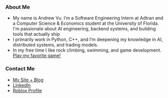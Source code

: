 ### About Me
- My name is Andrew Vu. I’m a Software Engineering Intern at Adtran and a Computer Science & Economics student at the University of Florida. I'm passionate about AI engineering, backend systems, and building tools that actually ship
- I primarily work in Python, C++, and I’m deepening my knowledge in AI, distributed systems, and trading models.
- In my free time I like rock climbing, swimming, and game development. [Play my favorite game!](https://www.roblox.com/games/9264596435/Idle-Heroes-Simulator)

### Contact Me
- [My Site + Blog](https://adv-andrew.github.io/andrewvu.io/)
- [LinkedIn](https://www.linkedin.com/in/adv-andrew-d-vu/)
- [Roblox Profile](https://www.roblox.com/users/96753261/profile)
